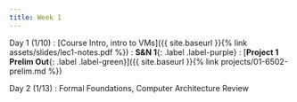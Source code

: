 ```yaml
---
title: Week 1
---
```


Day 1 (1/10)
: [Course Intro, intro to VMs]({{ site.baseurl }}{% link assets/slides/lec1-notes.pdf %})
  : **S&N 1**{: .label .label-purple}
: [**Project 1 Prelim Out**{: .label .label-green}]({{ site.baseurl }}{% link projects/01-6502-prelim.md %})

Day 2 (1/13)
: Formal Foundations, Computer Architecture Review
